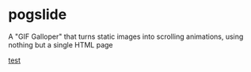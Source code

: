# pogslide
A "GIF Galloper" that turns static images into scrolling animations, using nothing but a single HTML page

[test](dragdrop.html)